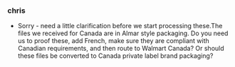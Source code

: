 ### chris
- Sorry - need a little clarification before we start processing these.The files we received for Canada are in Almar style
packaging. Do you need us to proof these, add French, make sure they are compliant with Canadian requirements, and then route
to Walmart Canada? Or should these files be converted to Canada private label brand packaging?
